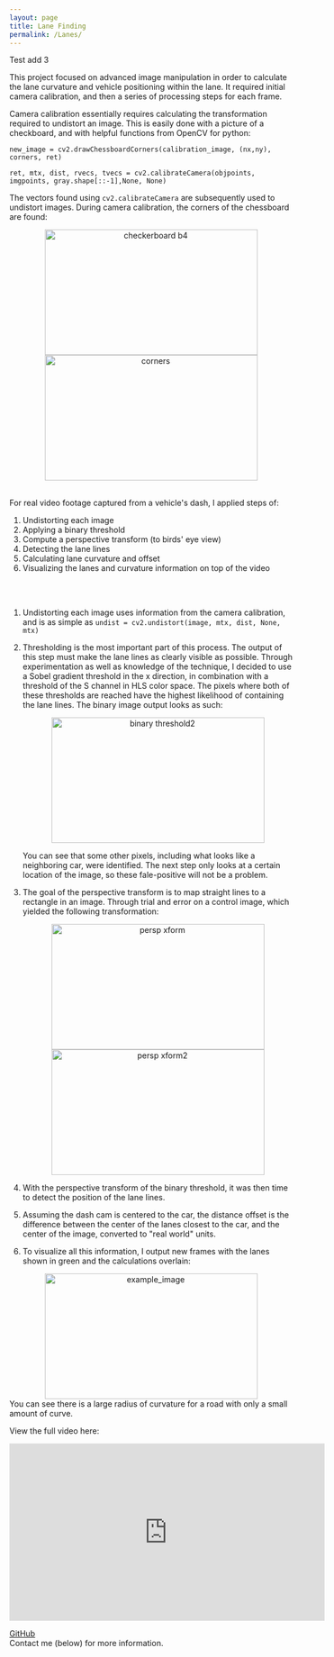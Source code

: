 ```yaml
---
layout: page
title: Lane Finding
permalink: /Lanes/
---
```

Test add 3

This project focused on advanced image manipulation in order to calculate the lane curvature and vehicle positioning within the lane. It required initial camera calibration, and then a series of processing steps for each frame.

Camera calibration essentially requires calculating the transformation required to undistort an image. This is easily done with a picture of a checkboard, and with helpful functions from OpenCV for python:   
<pre><code>new_image = cv2.drawChessboardCorners(calibration_image, (nx,ny), corners, ret)

ret, mtx, dist, rvecs, tvecs = cv2.calibrateCamera(objpoints, imgpoints, gray.shape[::-1],None, None)</code></pre>

The vectors found using `cv2.calibrateCamera` are subsequently used to undistort images. During camera calibration, the corners of the chessboard are found:
<center><a data-flickr-embed="true"  href="https://www.flickr.com/photos/169500224@N07/46645486945/in/dateposted-public/" title="checkerboard b4"><img src="https://live.staticflickr.com/7922/46645486945_9594ff6bc2.jpg" width="378" height="223" alt="checkerboard b4"></a><a data-flickr-embed="true"  href="https://www.flickr.com/photos/169500224@N07/33684284938/in/dateposted-public/" title="corners"><img src="https://live.staticflickr.com/7862/33684284938_a6c97706ae.jpg" width="378" height="223" alt="corners"></a></center>

<br>For real video footage captured from a vehicle's dash, I applied steps of:
1. Undistorting each image
2. Applying a binary threshold
3. Compute a perspective transform (to birds' eye view)
4. Detecting the lane lines
5. Calculating lane curvature and offset
6. Visualizing the lanes and curvature information on top of the video
<br>
<br>

1. Undistorting each image uses information from the camera calibration, and is as simple as `undist = cv2.undistort(image, mtx, dist, None, mtx)` 


2. Thresholding is the most important part of this process. The output of this step must make the lane lines as clearly visible as possible. Through experimentation as well as knowledge of the technique, I decided to use a Sobel gradient threshold in the x direction, in combination with a threshold of the S channel in HLS color space. The pixels where both of these thresholds are reached have the highest likelihood of containing the lane lines. The binary image output looks as such:

    <center><img src="https://live.staticflickr.com/7865/46645486985_71e24c7a19.jpg" width="378" height="223" alt="binary threshold2"></center>

    You can see that some other pixels, including what looks like a neighboring car, were identified. The next step only looks at a certain location of the image, so these fale-positive will not be a problem.


3. The goal of the perspective transform is to map straight lines to a rectangle in an image. Through trial and error on a control image, which yielded the following transformation:
    <center><img src="https://live.staticflickr.com/7892/46837284414_53f6ebd159.jpg" width="378" height="223" alt="persp xform"><img src="https://live.staticflickr.com/7833/33684284668_5c05c6d0e9.jpg" width="378" height="223" alt="persp xform2"></center>


4. With the perspective transform of the binary threshold, it was then time to detect the position of the lane lines.


5. Assuming the dash cam is centered to the car, the distance offset is the difference between the center of the lanes closest to the car, and the center of the image, converted to "real world" units.


6. To visualize all this information, I output new frames with the lanes shown in green and the calculations overlain:
<center><img src="https://live.staticflickr.com/7818/46645486905_58ec24bc52.jpg" width="378" height="223" alt="example_image"></center>
You can see there is a large radius of curvature for a road with only a small amount of curve.

View the full video here:
<center><iframe width="560" height="315" src="https://www.youtube.com/embed/b9hYK5LCyrs" frameborder="0" allow="accelerometer; autoplay; encrypted-media; gyroscope; picture-in-picture" allowfullscreen></iframe></center>

<a href="https://github.com/mmeyer95/Advanced-Lane-Finding">GitHub</a><br>
Contact me (below) for more information.

